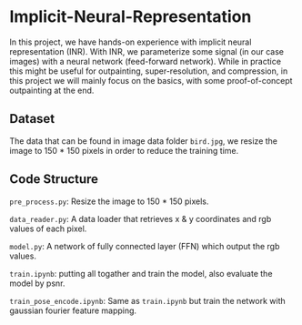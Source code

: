 # Implicit-Neural-Representation
In this project, we have hands-on experience with implicit neural representation (INR). With INR, we parameterize some signal (in our case images) with a neural network (feed-forward network). While in practice this might be useful for outpainting, super-resolution, and compression, in this project we will mainly focus on the basics, with some proof-of-concept outpainting at the end.

## Dataset
The data that can be found in image data folder `bird.jpg`, we resize the image to 150 * 150  pixels in order to reduce the training time.

## Code Structure
`pre_process.py`: Resize the image to 150 * 150 pixels.

`data_reader.py`: A data loader that retrieves x & y coordinates and rgb values of each pixel.

`model.py`: A network of fully connected layer (FFN) which output the rgb values.

`train.ipynb`: putting all togather and train the model, also evaluate the model by psnr.

`train_pose_encode.ipynb`: Same as `train.ipynb` but train the network with gaussian fourier feature mapping.
